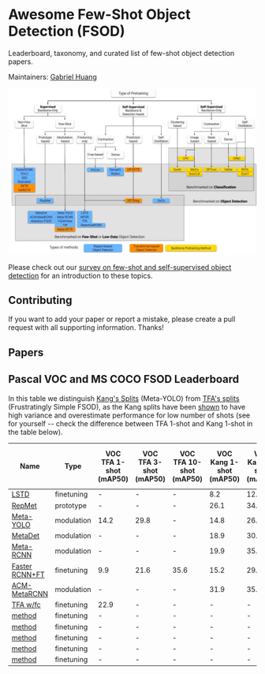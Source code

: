 # Awesome Few-Shot Object Detection (FSOD)

Leaderboard, taxonomy, and curated list of few-shot object detection papers.

Maintainers: [Gabriel Huang](https://gabrielhuang.github.io)

<a href="https://arxiv.org/abs/2110.14711"><img src="fsod.jpg"></img></a>

Please check out our [survey on few-shot and self-supervised object detection](https://arxiv.org/abs/2110.14711) for an introduction to these topics.

## Contributing
If you want to add your paper or report a mistake, please create a pull request with all supporting information. Thanks!

## Papers



## Pascal VOC and MS COCO FSOD Leaderboard

In this table we distinguish [Kang's Splits](https://arxiv.org/pdf/1812.01866.pdf) (Meta-YOLO) from [TFA's splits](https://arxiv.org/pdf/2003.06957.pdf) (Frustratingly Simple FSOD), as the Kang splits have been [shown](https://arxiv.org/pdf/2003.06957.pdf) to have high variance and overestimate performance for low number of shots (see for yourself -- check the difference between TFA 1-shot and Kang 1-shot in the table below).

|Name|Type|VOC TFA 1-shot (mAP50)|VOC TFA 3-shot (mAP50)|VOC TFA 10-shot (mAP50)|VOC Kang 1-shot (mAP50)|VOC Kang 3-shot (mAP50)|VOC Kang 10-shot (mAP50)|MS COCO 10-shot (mAP)|MS COCO 30-shot (mAP)|
|---|---|---|---|---|---|---|---|---|---|
|[LSTD](https://arxiv.org/pdf/1803.01529.pdf)|finetuning|-|-|-|8.2|12.4|38.5|-|-|
|[RepMet](https://arxiv.org/pdf/1806.04728.pdf )|prototype|-|-|-|26.1|34.4|41.3|-|-|
|[Meta-YOLO](https://arxiv.org/pdf/1812.01866.pdf)|modulation|14.2|29.8|-|14.8|26.7|47.2|5.6|9.1|
|[MetaDet](https://openaccess.thecvf.com/content_ICCV_2019/papers/Wang_Meta-Learning_to_Detect_Rare_Objects_ICCV_2019_paper.pdf)|modulation|-|-|-|18.9|30.2|49.6|7.1|11.3|
|[Meta-RCNN](https://arxiv.org/pdf/1909.13032.pdf)|modulation|-|-|-|19.9|35.0|51.5|8.7|12.4|
|[Faster RCNN+FT](https://arxiv.org/pdf/2003.06957.pdf)|finetuning|9.9|21.6|35.6|15.2|29.0|45.5|9.2|12.5|
|[ACM-MetaRCNN](http://xiongweiwu.github.io/papers/MM2020_meta.pdf)|modulation|-|-|-|31.9|35.9|53.1|9.4|12.8|
|[TFA w/fc](arxiv)|finetuning|22.9|-|-|-|-|-|-|-|
|[method](arxiv)|finetuning|-|-|-|-|-|-|-|-|
|[method](arxiv)|finetuning|-|-|-|-|-|-|-|-|
|[method](arxiv)|finetuning|-|-|-|-|-|-|-|-|
|[method](arxiv)|finetuning|-|-|-|-|-|-|-|-|
|[method](arxiv)|finetuning|-|-|-|-|-|-|-|-|
